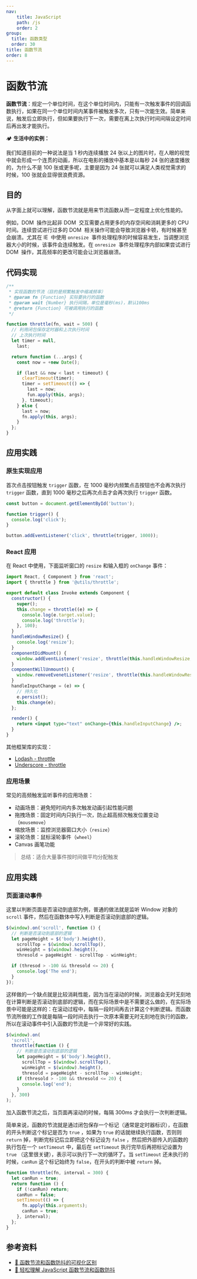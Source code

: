 ```yaml
---
nav:
    title: JavaScript
    path: /js
    order: 2
group:
  title: 函数类型
  order: 30
title: 函数节流
order: 8
---
```


# 函数节流

**函数节流**：规定一个单位时间，在这个单位时间内，只能有一次触发事件的回调函数执行，如果在同一个单位时间内某事件被触发多次，只有一次能生效。简单来说，触发后立即执行，但如果要执行下一次，需要在离上次执行时间间隔设定时间后再出发才能执行。

🏕 **生活中的实例：**

我们知道目前的一种说法是当 1 秒内连续播放 24 张以上的图片时，在人眼的视觉中就会形成一个连贯的动画，所以在电影的播放中基本是以每秒 24 张的速度播放的，为什么不是 100 张或更多呢，主要是因为 24 张就可以满足人类视觉需求的时候，100 张就会显得很浪费资源。

## 目的

从字面上就可以理解，函数节流就是用来节流函数从而一定程度上优化性能的。

例如，DOM  操作比起非 DOM  交互需要占用更多的内存空间和消耗更多的 CPU  时间。连续尝试进行过多的 DOM  相关操作可能会导致浏览器卡顿，有时候甚至会崩溃。尤其在 IE  中使用 `onresize`  事件处理程序的时候容易发生，当调整浏览器大小的时候，该事件会连续触发。在 `onresize`  事件处理程序内部如果尝试进行 DOM  操作，其高频率的更改可能会让浏览器崩溃。

## 代码实现

```js
/**
 * 实现函数的节流（目的是频繁触发中缩减频率）
 * @param fn {Function} 实际要执行的函数
 * @param wait {Number} 执行间隔，单位是毫秒(ms)，默认100ms
 * @return {Function} 可被调用执行的函数
 */

function throttle(fn, wait = 500) {
  // 利用闭包保存定时器和上次执行时间
  // 上次执行时间
  let timer = null,
    last;

  return function (...args) {
    const now = +new Date();

    if (last && now < last + timeout) {
      clearTimeout(timer);
      timer = setTimeout(() => {
        last = now;
        fun.apply(this, args);
      }, timeout);
    } else {
      last = now;
      fn.apply(this, args);
    }
  };
}
```

## 应用实践

### 原生实现应用

首次点击按钮触发 `trigger` 函数，在 1000 毫秒内频繁点击按钮也不会再次执行 `trigger` 函数，直到 1000 毫秒之后再次点击才会再次执行 `trigger` 函数。

```js
const button = document.getElementById('button');

function trigger() {
  console.log('click');
}

button.addEventListener('click', throttle(trigger, 1000));
```

### React 应用

在 React 中使用，下面监听窗口的 `resize` 和输入框的 `onChange` 事件：

```jsx | pure
import React, { Component } from 'react';
import { throttle } from '@utils/throttle';

export default class Invoke extends Component {
  constructor() {
    super();
    this.change = throttle((e) => {
      console.log(e.target.value);
      console.log('throttle');
    }, 100);
  }
  handleWindowResize() {
    console.log('resize');
  }
  componentDidMount() {
    window.addEventListener('resize', throttle(this.handleWindowResize, 100));
  }
  componentWillUnmount() {
    window.removeEvenetListener('resize', throttle(this.handleWindowResize), 100);
  }
  handleInputChange = (e) => {
    // 持久化
    e.persist();
    this.change(e);
  };

  render() {
    return <input type="text" onChange={this.handleInputChange} />;
  }
}
```

其他框架库的实现：

- [Lodash - throttle](https://github.com/lodash/lodash/blob/master/throttle.js)
- [Underscore - throttle](https://underscorejs.org/#throttle)

### 应用场景

常见的高频触发监听事件的应用场景：

- 动画场景：避免短时间内多次触发动画引起性能问题
- 拖拽场景：固定时间内只执行一次，防止超高频次触发位置变动（`mousemove`）
- 缩放场景：监控浏览器窗口大小（`resize`）
- 滚轮场景：鼠标滚轮事件（`wheel`）
- Canvas 画笔功能

> 总结：适合大量事件按时间做平均分配触发

## 应用实践

### 页面滚动事件

这里以判断页面是否滚动到底部为例，普通的做法就是监听 Window 对象的 `scroll` 事件，然后在函数体中写入判断是否滚动到底部的逻辑。

```js
$(window).on('scroll', function () {
  // 判断是否滚动到底部的逻辑
  let pageHeight = $('body').height(),
    scrollTop = $(window).scrollTop(),
    winHeight = $(window).height(),
    thresold = pageHeight - scrollTop - winHeight;

  if (thresod > -100 && thresold <= 20) {
    console.log('The end');
  }
});
```

这样做的一个缺点就是比较消耗性能，因为当在滚动的时候，浏览器会无时无刻地在计算判断是否滚动到底部的逻辑，而在实际场景中是不需要这么做的，在实际场景中可能是这样的：在滚动过程中，每隔一段时间再去计算这个判断逻辑。而函数节流所做的工作就是每隔一段时间去执行一次原本需要无时无刻地在执行的函数，所以在滚动事件中引入函数的节流是一个非常好的实践。

```js
$(window).on(
  'scroll',
  throttle(function () {
    // 判断是否滚动到底部的逻辑
    let pageHeight = $('body').height(),
      scrollTop = $(window).scrollTop(),
      winHeight = $(window).height(),
      thresold = pageHeight - scrollTop - winHeight;
    if (thresold > -100 && thresold <= 20) {
      console.log('end');
    }
  }, 300)
);
```

加入函数节流之后，当页面再滚动的时候，每隔 300ms 才会执行一次判断逻辑。

简单来说，函数的节流就是通过闭包保存一个标记（通常是定时器标识），在函数的开头判断这个标记是否为 `true` ，如果为 `true` 的话就继续执行函数，否则则 `return` 掉，判断完标记后立即把这个标记设为 `false` ，然后把外部传入的函数的执行包在一个 `setTimeout` 中，最后在 `setTimeout` 执行完毕后再把标记设置为 `true` （这里很关键），表示可以执行下一次的循环了。当 `setTimeout` 还未执行的时候，`canRun` 这个标记始终为 `false`，在开头的判断中被 `return` 掉。

```js
function throttle(fn, interval = 300) {
  let canRun = true;
  return function () {
    if (!canRun) return;
    canRun = false;
    setTimeout(() => {
      fn.apply(this.arguments);
      canRun = true;
    }, interval);
  };
}
```

## 参考资料

- [📝 函数节流和函数防抖的可视化区别](http://demo.nimius.net/debounce_throttle/)
- [📝 轻松理解 JavaScript 函数节流和函数防抖](https://juejin.im/post/5a35ed25f265da431d3cc1b1)
